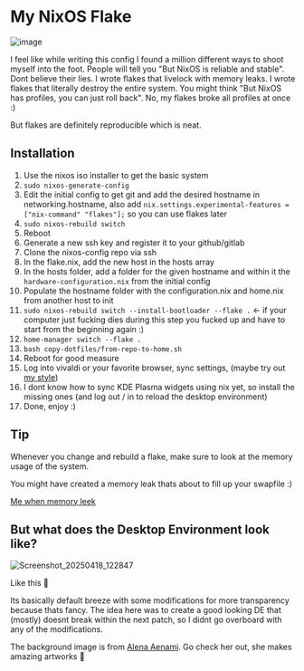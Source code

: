 # My NixOS Flake

![image](https://github.com/user-attachments/assets/d01d1363-8a59-4cd7-8c2c-b340982a4fc8)

I feel like while writing this config I found a million different ways to shoot myself into the foot. People will tell you "But NixOS is reliable and stable". Dont believe their lies. I wrote flakes that livelock with memory leaks. I wrote flakes that literally destroy the entire system. You might think "But NixOS has profiles, you can just roll back". No, my flakes broke all profiles at once :)

But flakes are definitely reproducible which is neat.

## Installation

1. Use the nixos iso installer to get the basic system
2. `sudo nixos-generate-config`
3. Edit the initial config to get git and add the desired hostname in networking.hostname, also add `nix.settings.experimental-features = ["nix-command" "flakes"];` so you can use flakes later
4. `sudo nixos-rebuild switch`
5. Reboot
6. Generate a new ssh key and register it to your github/gitlab
7. Clone the nixos-config repo via ssh
8. In the flake.nix, add the new host in the hosts array
9. In the hosts folder, add a folder for the given hostname and within it the `hardware-configuration.nix` from the initial config
10. Populate the hostname folder with the configuration.nix and home.nix from another host to init
11. `sudo nixos-rebuild switch --install-bootloader --flake .` <- if your computer just fucking dies during this step you fucked up and have to start from the beginning again :)
12. `home-manager switch --flake .`
13. `bash copy-dotfiles/from-repo-to-home.sh`
14. Reboot for good measure
15. Log into vivaldi or your favorite browser, sync settings, (maybe try out [my style](https://github.com/jnccd/vivaldi-style))
16. I dont know how to sync KDE Plasma widgets using nix yet, so install the missing ones (and log out / in to reload the desktop environment)
17. Done, enjoy :)

## Tip

Whenever you change and rebuild a flake, make sure to look at the memory usage of the system. 

You might have created a memory leak thats about to fill up your swapfile :)

[Me when memory leek](https://www.reddit.com/r/196/comments/13z6p1x/hatsune_miku_devouring_her_leek/)

## But what does the Desktop Environment look like?

![Screenshot_20250418_122847](https://github.com/user-attachments/assets/208d8c45-3919-49e6-af4b-a38eb07e7f9b)

Like this 👀

Its basically default breeze with some modifications for more transparency because thats fancy. The idea here was to create a good looking DE that (mostly) doesnt break within the next patch, so I didnt go overboard with any of the modifications. 

The background image is from [Alena Aenami](https://www.artstation.com/artwork/n0mwQo). Go check her out, she makes amazing artworks 👀
